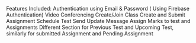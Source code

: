 Features Included:
Authentication using Email & Password ( Using Firebase Authentication)
Video Conferencing
Create/Join Class 
Create and Submit Assignment
Schedule Test
Send Update Message
Assign Marks to test and Assignments
Different Section for Previous Test and Upcoming Test, similarly for submitted Assignment and Pending Assignment
 
